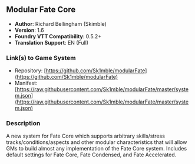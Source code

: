 ## Modular Fate Core
* **Author**: Richard Bellingham (Skimble)
* **Version**: 1.6
* **Foundry VTT Compatibility**: 0.5.2+
* **Translation Support**: EN (Full)
### Link(s) to Game System	
* Repository: [https://github.com/Sk1mble/modularFate](https://github.com/Sk1mble/modularFate)
* Manifest: [https://raw.githubusercontent.com/Sk1mble/modularFate/master/system.json](https://raw.githubusercontent.com/Sk1mble/modularFate/master/system.json)
### Description	
A new system for Fate Core which supports arbitrary skills/stress tracks/conditions/aspects and other modular characteristics that will allow GMs to build almost any implementation of the Fate Core system. Includes default settings for Fate Core, Fate Condensed, and Fate Accelerated.

